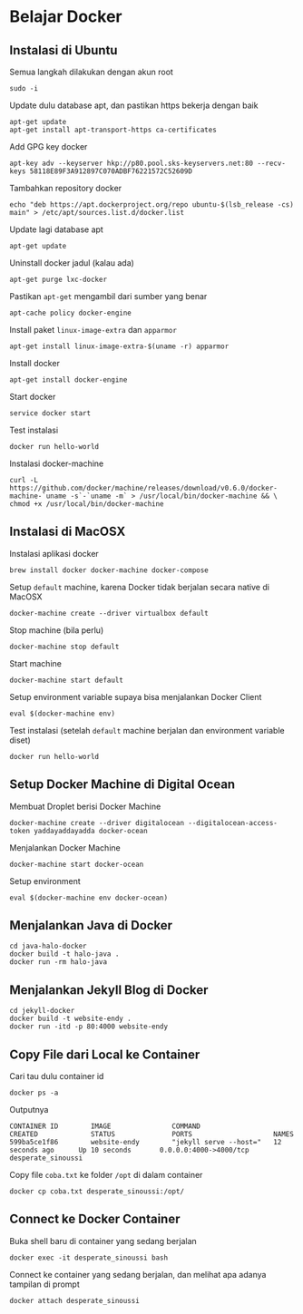 # Belajar Docker #

## Instalasi di Ubuntu ##

Semua langkah dilakukan dengan akun root

```
sudo -i
```

Update dulu database apt, dan pastikan https bekerja dengan baik

```
apt-get update
apt-get install apt-transport-https ca-certificates
```

Add GPG key docker

```
apt-key adv --keyserver hkp://p80.pool.sks-keyservers.net:80 --recv-keys 58118E89F3A912897C070ADBF76221572C52609D
```

Tambahkan repository docker

```
echo "deb https://apt.dockerproject.org/repo ubuntu-$(lsb_release -cs) main" > /etc/apt/sources.list.d/docker.list
```

Update lagi database apt

```
apt-get update
```

Uninstall docker jadul (kalau ada)

```
apt-get purge lxc-docker
```

Pastikan `apt-get` mengambil dari sumber yang benar

```
apt-cache policy docker-engine
```

Install paket `linux-image-extra` dan `apparmor`

```
apt-get install linux-image-extra-$(uname -r) apparmor
```

Install docker

```
apt-get install docker-engine
```

Start docker

```
service docker start
```

Test instalasi

```
docker run hello-world
```

Instalasi docker-machine

```
curl -L https://github.com/docker/machine/releases/download/v0.6.0/docker-machine-`uname -s`-`uname -m` > /usr/local/bin/docker-machine && \
chmod +x /usr/local/bin/docker-machine
```


## Instalasi di MacOSX ##

Instalasi aplikasi docker

```
brew install docker docker-machine docker-compose
```

Setup `default` machine, karena Docker tidak berjalan secara native di MacOSX

```
docker-machine create --driver virtualbox default
```

Stop machine (bila perlu)

```
docker-machine stop default
```

Start machine

```
docker-machine start default
```

Setup environment variable supaya bisa menjalankan Docker Client

```
eval $(docker-machine env)
```

Test instalasi (setelah `default` machine berjalan dan environment variable diset)

```
docker run hello-world
```

## Setup Docker Machine di Digital Ocean ##

Membuat Droplet berisi Docker Machine

```
docker-machine create --driver digitalocean --digitalocean-access-token yaddayaddayadda docker-ocean
```

Menjalankan Docker Machine

```
docker-machine start docker-ocean
```

Setup environment

```
eval $(docker-machine env docker-ocean)
```

## Menjalankan Java di Docker ##

```
cd java-halo-docker
docker build -t halo-java .
docker run -rm halo-java
```

## Menjalankan Jekyll Blog di Docker ##

```
cd jekyll-docker
docker build -t website-endy .
docker run -itd -p 80:4000 website-endy
```

## Copy File dari Local ke Container ##

Cari tau dulu container id

```
docker ps -a
```

Outputnya

```
CONTAINER ID        IMAGE               COMMAND                  CREATED             STATUS              PORTS                    NAMES
599ba5ce1f86        website-endy        "jekyll serve --host="   12 seconds ago      Up 10 seconds       0.0.0.0:4000->4000/tcp   desperate_sinoussi
```

Copy file `coba.txt` ke folder `/opt` di dalam container

```
docker cp coba.txt desperate_sinoussi:/opt/
```

## Connect ke Docker Container ##

Buka shell baru di container yang sedang berjalan
```
docker exec -it desperate_sinoussi bash
```

Connect ke container yang sedang berjalan, dan melihat apa adanya tampilan di prompt

```
docker attach desperate_sinoussi
```
